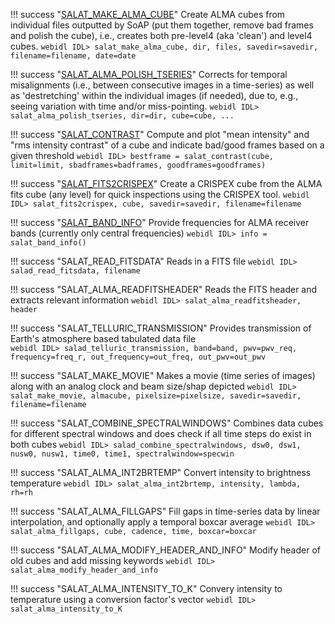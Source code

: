 !!! success "[SALAT_MAKE_ALMA_CUBE](idl/salat_make_alma_cube.md)"
	Create ALMA cubes from individual files outputted by SoAP (put them together, remove bad frames and polish the cube), i.e., creates both pre-level4 (aka 'clean') and level4 cubes.
	```webidl
	IDL> salat_make_alma_cube, dir, files, savedir=savedir, filename=filename, date=date
	```

!!! success "[SALAT_ALMA_POLISH_TSERIES](idl/salat_alma_polish_tseries.md)"
	Corrects for temporal misalignments (i.e., between consecutive images in a time-series) as well as 'destretching' within the individual images (if needed), due to, e.g., seeing variation with time and/or miss-pointing.
	```webidl
	IDL> salat_alma_polish_tseries, dir=dir, cube=cube, ...
	```

!!! success "[SALAT_CONTRAST](idl/salat_contrast.md)"
	Compute and plot "mean intensity" and "rms intensity contrast" of a cube and indicate bad/good frames based on a given threshold
	```webidl
	IDL> bestframe = salat_contrast(cube, limit=limit, sbadframes=badframes, goodframes=goodframes)
	```
	
!!! success "[SALAT_FITS2CRISPEX](idl/salat_fits2crispex.md)"
	Create a CRISPEX cube from the ALMA fits cube (any level) for quick inspections using the CRISPEX tool.
	```webidl
	IDL> salat_fits2crispex, cube, savedir=savedir, filename=filename
	```

!!! success "[SALAT_BAND_INFO](idl/salat_band_info.md)"
	Provide frequencies for ALMA receiver bands (currently only central frequencies)
	```webidl
	IDL> info = salat_band_info()
	```

!!! success "SALAT_READ_FITSDATA"
	Reads in a FITS file 
	```webidl
	IDL> salad_read_fitsdata, filename
	```

!!! success "SALAT_ALMA_READFITSHEADER" 
	Reads the FITS header and extracts relevant information 
	```webidl
	IDL> salat_alma_readfitsheader, header
	```

!!! success "SALAT_TELLURIC_TRANSMISSION"
	Provides transmission of Earth's atmosphere based tabulated data file  
	```webidl
	IDL> salad_telluric_transmission, band=band, pwv=pwv_req, frequency=freq_r, out_frequency=out_freq, out_pwv=out_pwv
	```

!!! success "SALAT_MAKE_MOVIE"
	Makes a movie (time series of images) along with an analog clock and beam size/shap depicted
	```webidl
	IDL> salat_make_movie, almacube, pixelsize=pixelsize, savedir=savedir, filename=filename
	```

!!! success "SALAT_COMBINE_SPECTRALWINDOWS"
	Combines data cubes for different spectral windows and does check if all time steps do exist in both cubes
	```webidl
	IDL> salad_combine_spectralwindows, dsw0, dsw1, nusw0, nusw1, time0, time1, spectralwindow=specwin
	```

!!! success "SALAT_ALMA_INT2BRTEMP"
	Convert intensity to brightness temperature
	```webidl
	IDL> salat_alma_int2brtemp, intensity, lambda, rh=rh
	```

!!! success "SALAT_ALMA_FILLGAPS"
	Fill gaps in time-series data by linear interpolation, and optionally apply a temporal boxcar average
	```webidl
	IDL> salat_alma_fillgaps, cube, cadence, time, boxcar=boxcar
	```

!!! success "SALAT_ALMA_MODIFY_HEADER_AND_INFO"
	Modify header of old cubes and add missing keywords
	```webidl
	IDL> salat_alma_modify_header_and_info
	```

!!! success "SALAT_ALMA_INTENSITY_TO_K"
	Convery intensity to temperature using a conversion factor's vector
	```webidl
	IDL> salat_alma_intensity_to_K
	```

